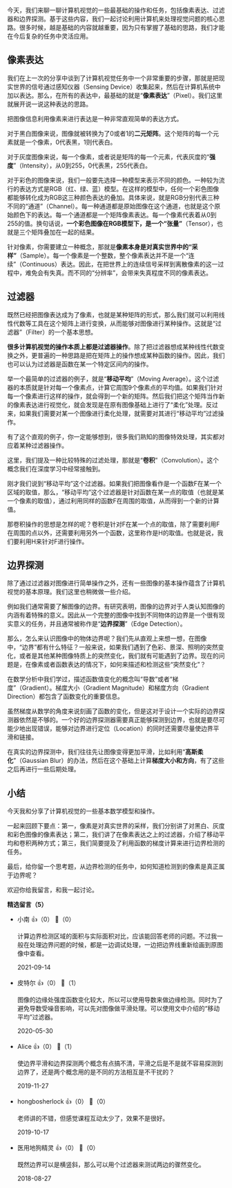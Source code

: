 今天，我们来聊一聊计算机视觉的一些最基础的操作和任务，包括像素表达、过滤器和边界探测。基于这些内容，我们一起讨论利用计算机来处理视觉问题的核心思路。很多时候，越是基础的内容就越重要，因为只有掌握了基础的思路，我们才能在今后复杂的任务中灵活应用。

## 像素表达

我们在上一次的分享中谈到了计算机视觉任务中一个非常重要的步骤，那就是把现实世界的信号通过感知仪器（Sensing Device）收集起来，然后在计算机系统中加以表达。那么，在所有的表达中，最基础的就是“**像素表达**”（Pixel）。我们这里就展开说一说这种表达的思路。

把图像信息利用像素来进行表达是一种非常直观简单的表达方式。

对于黑白图像来说，图像就被转换为了0或者1的**二元矩阵**。这个矩阵的每一个元素就是一个像素，0代表黑，1则代表白。

对于灰度图像来说，每一个像素，或者说是矩阵的每一个元素，代表灰度的“**强度**”（Intensity），从0到255，0代表黑，255代表白。

对于彩色的图像来说，我们一般要先选择一种模型来表示不同的颜色。一种较为流行的表达方式是RGB（红、绿、蓝）模型。在这样的模型中，任何一个彩色图像都能够转化成为RGB这三种颜色表达的叠加。具体来说，就是RGB分别代表三种不同的“通道”（Channel）。每一种通道都是原始图像在这个通道，也就是这个原始颜色下的表达。每一个通道都是一个矩阵像素表达。每一个像素代表着从0到255的值。换句话说，**一个彩色图像在RGB模型下，是一个“张量”**（Tensor），也就是三个矩阵叠加在一起的结果。

针对像素，你需要建立一种概念，那就是**像素本身是对真实世界中的“采样”**（Sample）。每一个像素是一个整数，整个像素表达并不是一个“连续”（Continuous）表达。因此，在把世界上的连续信号采样到离散像素的这一过程中，难免会有失真。而不同的“分辨率”，会带来失真程度不同的像素表达。

## 过滤器

既然已经把图像表达成为了像素，也就是某种矩阵的形式，那么我们就可以利用线性代数等工具在这个矩阵上进行变换，从而能够对图像进行某种操作。这就是“过滤器”（Filter）的一个基本思想。

**很多计算机视觉的操作本质上都是过滤器操作**。除了把过滤器想成某种线性代数变换之外，更普遍的一种思路是把在矩阵上的操作想成某种函数的操作。因此，我们也可以认为过滤器是函数在某一个特定区间内的操作。

举一个最简单的过滤器的例子，就是“**移动平均**”（Moving Average）。这个过滤器的本质就是针对每一个像素点，计算它周围9个像素点的平均值。如果我们针对每一个像素进行这样的操作，就会得到一个新的矩阵。然后我们把这个矩阵当作新的像素表达进行视觉化，就会发现是在原有图像基础上进行了“柔化”处理。反过来，如果我们需要对某一个图像进行柔化处理，就需要对其进行“移动平均”过滤操作。

有了这个直观的例子，你一定能够想到，很多我们熟知的图像特效处理，其实都对应着某种过滤器操作。

这里，我们提及一种比较特殊的过滤处理，那就是“**卷积**”（Convolution）。这个概念我们在深度学习中经常接触到。

刚才我们说到“移动平均”这个过滤器。如果我们把图像看作是一个函数F在某一个区域的取值，那么，“移动平均”这个过滤器是针对函数在某一点的取值（也就是某一个像素的取值），通过利用同样的函数F在周围的取值，从而得到一个新的计算值。

那卷积操作的思想是怎样的呢？卷积是针对F在某一个点的取值，除了需要利用F在周围的点以外，还需要利用另外一个函数，这里称作是H的取值。也就是说，我们要利用H来针对F进行操作。

## 边界探测

除了通过过滤器对图像进行简单操作之外，还有一些图像的基本操作蕴含了计算机视觉的基本原理。我们这里也稍微做一些介绍。

例如我们通常需要了解图像的边界。有研究表明，图像的边界对于人类认知图像的内涵有着特殊的意义。因此从一个完整的图像中找到不同物体的边界是一个很有现实意义的任务，并且通常被称作是“**边界探测**”（Edge Detection）。

那么，怎么来认识图像中的物体边界呢？我们先从直观上来想一想，在图像中，“边界”都有什么特征？一般来说，如果我们遇到了色彩、景深、照明的突然变化，或者是其他某种图像特质上的突然变化，我们就有可能遇到了边界。现在的问题是，在像素或者函数表达的情况下，如何来描述和检测这些“突然变化”？

在数学分析中我们学过，描述函数值变化的概念叫“导数”或者“梯度”（Gradient）。梯度大小（Gradient Magnitude）和梯度方向（Gradient Direction）都包含了函数变化的重要信息。

虽然梯度从数学的角度来说刻画了函数的变化，但是这对于设计一个实际的边界探测器依然是不够的。一个好的边界探测器需要真正能够探测到边界，也就是要尽可能少地出现错误，能够对边界进行定位（Location）的同时还需要尽量使边界平滑和链接。

在真实的边界探测中，我们往往先让图像变得更加平滑，比如利用“**高斯柔化**”（Gaussian Blur）的办法，然后在这个基础上计算**梯度大小和方向**，有了这些之后再进行一些后期处理。

## 小结

今天我和分享了计算机视觉的一些基本数学模型和操作。

一起来回顾下要点：第一，像素是对真实世界的采样，我们分别讲了对黑白、灰度和彩色图像的像素表达；第二，我们讲了在像素表达之上的过滤器，介绍了移动平均和卷积两种方式；第三，我们简要提及了利用函数的梯度计算来进行边界检测的任务。

最后，给你留一个思考题，从边界检测的任务中，如何知道检测到的像素是真正属于边界呢？

欢迎你给我留言，和我一起讨论。
<div><strong>精选留言（5）</strong></div><ul>
<li><span>小南</span> 👍（0） 💬（0）<p>计算边界检测区域的面积与实际面积对比，应该能回答老师的问题。不过我一般在处理边界问题的时候，都是一边调试处理，一边把边界线重新绘画到原图像中查看。</p>2021-09-14</li><br/><li><span>皮特尔</span> 👍（0） 💬（1）<p>图像的边缘处强度函数变化较大，所以可以使用导数来做边缘检测。同时为了避免导数受噪音影响，可以先对图像做平滑处理。可以使用文中介绍的“移动平均”过滤器。</p>2020-05-30</li><br/><li><span>Alice</span> 👍（0） 💬（1）<p>使边界平滑和边界探测两个概念有点搞不清，平滑之后是不是就不容易探测到边界了，还是两个概念用的是不同的方法相互是不干扰的？</p>2019-11-27</li><br/><li><span>hongbosherlock</span> 👍（0） 💬（0）<p>老师讲的不错，但感觉课程互动太少了，效果不是很好。</p>2019-10-17</li><br/><li><span>医用地狗精灵</span> 👍（0） 💬（0）<p>既然边界可以是横竖斜，那么可以用个过滤器来测试两边的骤然变化。</p>2018-08-27</li><br/>
</ul>